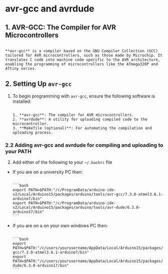 
# avr-gcc and avrdude

## 1. AVR-GCC: The Compiler for AVR Microcontrollers

~~~admonish note

**avr-gcc** is a compiler based on the GNU Compiler Collection (GCC) tailored for AVR microcontrollers, such as those made by Microchip. It translates C code into machine code specific to the AVR architecture, enabling the programming of microcontrollers like the ATmega328P and ATtiny series.

~~~

## 2. Setting Up `avr-gcc`

1. To begin programming with `avr-gcc`, ensure the following software is installed:

    ~~~admonish example title="Explanation"

    1. **avr-gcc**: The compiler for AVR microcontrollers.
    2. **avrdude**: A utility for uploading compiled code to the microcontroller.
    3. **Makefile (optional)**: For automating the compilation and uploading process.

    ~~~


### 2.2 Adding avr-gcc and avrdude for compiling and uploading to your PATH

2. Add either of the following to your `~/.bashrc` file 

 - If you are on a university PC then:

    ~~~admonish code

    ```bash
    export PATH=$PATH:"/c/ProgramData/arduino-ide-v2/Local/Arduino15/packages/arduino/tools/avr-gcc/7.3.0-atmel3.6.1-arduino7/bin"
    export PATH=$PATH:"/c/ProgramData/arduino-ide-v2/Local/Arduino15/packages/arduino/tools/avr-dude/6.3.0-arduino17/bin"
    ```

    ~~~

 - If you are on a on your own windows PC then:

    ~~~admonish code

    ```bash
    export PATH=$PATH:"/c/users/yourusername/AppData/Local/Arduino15/packages/arduino/tools/avr-gcc/7.3.0-atmel3.6.1-arduino7/bin"
    export PATH=$PATH:"/c/users/yourusername/AppData/Local/Arduino15/packages/arduino/tools/avr-dude/6.3.0-arduino17/bin"
    ```

    ~~~